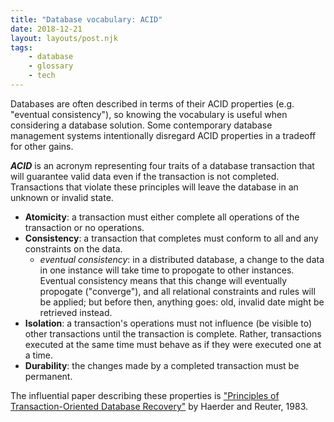 ```yaml
---
title: "Database vocabulary: ACID"
date: 2018-12-21
layout: layouts/post.njk
tags:
    - database
    - glossary
    - tech
---
```

 Databases are often described in terms of their ACID properties (e.g. "eventual consistency"), so knowing the vocabulary is useful when considering a database solution. Some contemporary database management systems intentionally disregard ACID properties in a tradeoff for other gains.

_**ACID**_ is an acronym representing four traits of a database transaction that will guarantee valid data even if the transaction is not completed. Transactions that violate these principles will leave the database in an unknown or invalid state.
*   **Atomicity**: a transaction must either complete all operations of the transaction or no operations. 
*   **Consistency**: a transaction that completes must conform to all and any constraints on the data.
    *   *eventual consistency*: in a distributed database, a change to the data in one instance will take time to propogate to other instances. Eventual consistency means that this change will eventually propogate ("converge"), and all relational constraints and rules will be applied; but before then, anything goes: old, invalid date might be retrieved instead.
*   **Isolation**: a transaction's operations must not influence (be visible to) other transactions until the transaction is complete. Rather, transactions executed at the same time must behave as if they were executed one at a time.
*   **Durability**: the changes made by a completed transaction must be permanent.

The influential paper describing these properties is ["Principles of Transaction-Oriented Database Recovery"](https://web.archive.org/web/20170810141540/https://web.stanford.edu/class/cs340v/papers/recovery.pdf) by Haerder and Reuter, 1983.

